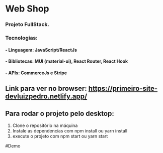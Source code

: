 # Web Shop
### Projeto FullStack. 

### Tecnologias:
#### - Linguagem: JavaScript/ReactJs
#### - Bibliotecas: MUI (material-ui), React Router, React Hook
#### - APIs: CommerceJs e Stripe

## Link para ver no browser: https://primeiro-site-devluizpedro.netlify.app/

## Para rodar o projeto pelo desktop:
1. Clone o repositório na máquina
2. Instale as dependencias com npm install ou yarn install
3. execute o projeto com npm start ou yarn start


#Demo
